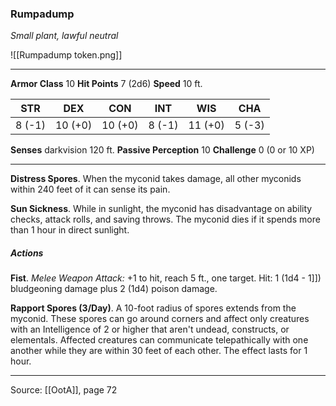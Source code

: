 ### Rumpadump
_Small plant, lawful neutral_

![[Rumpadump token.png]]


---

**Armor Class** 10
**Hit Points** 7 (2d6)
**Speed** 10 ft.

| STR     | DEX     | CON     | INT     | WIS     | CHA     |
|---------|---------|---------|---------|---------|---------|
| 8 (-1) | 10 (+0) | 10 (+0) | 8 (-1) | 11 (+0) | 5 (-3) |

**Senses** darkvision 120 ft.
**Passive Perception** 10
**Challenge** 0 (0 or 10 XP)

---

**Distress Spores**. When the myconid takes damage, all other myconids within 240 feet of it can sense its pain.

**Sun Sickness**. While in sunlight, the myconid has disadvantage on ability checks, attack rolls, and saving throws. The myconid dies if it spends more than 1 hour in direct sunlight.

##### Actions
**Fist**. _Melee Weapon Attack:_ +1 to hit, reach 5 ft., one target. Hit: 1 (1d4 - 1]]) bludgeoning damage plus 2 (1d4) poison damage.

**Rapport Spores (3/Day)**. A 10-foot radius of spores extends from the myconid. These spores can go around corners and affect only creatures with an Intelligence of 2 or higher that aren't undead, constructs, or elementals. Affected creatures can communicate telepathically with one another while they are within 30 feet of each other. The effect lasts for 1 hour.


---

Source: [[OotA]], page 72